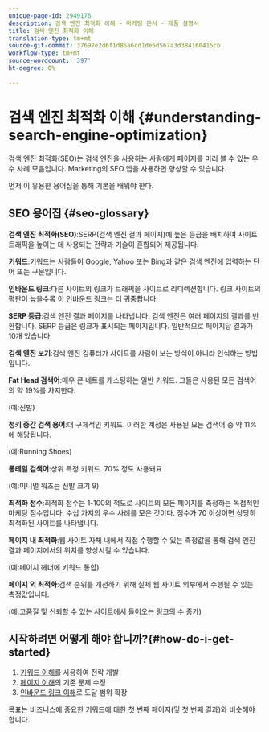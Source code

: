 ```yaml
---
unique-page-id: 2949176
description: 검색 엔진 최적화 이해 - 마케팅 문서 - 제품 설명서
title: 검색 엔진 최적화 이해
translation-type: tm+mt
source-git-commit: 37697e2d6f1d86a6cd1de5d567a3d384160415cb
workflow-type: tm+mt
source-wordcount: '397'
ht-degree: 0%

---
```



# 검색 엔진 최적화 이해 {#understanding-search-engine-optimization}

검색 엔진 최적화(SEO)는 검색 엔진을 사용하는 사람에게 페이지를 미리 볼 수 있는 우수 사례 모음입니다. Marketing의 SEO 앱을 사용하면 향상할 수 있습니다.

먼저 이 유용한 용어집을 통해 기본을 배워야 한다.

## SEO 용어집 {#seo-glossary}

**검색 엔진 최적화(SEO)**:SERP(검색 엔진 결과 페이지)에 높은 등급을 배치하여 사이트 트래픽을 높이는 데 사용되는 전략과 기술이 혼합되어 제공됩니다.

**키워드**:키워드는 사람들이 Google, Yahoo 또는 Bing과 같은 검색 엔진에 입력하는 단어 또는 구문입니다.

**인바운드 링크**:다른 사이트의 링크가 트래픽을 사이트로 리디렉션합니다. 링크 사이트의 평판이 높을수록 이 인바운드 링크는 더 귀중합니다.

**SERP 등급**:검색 엔진 결과 페이지를 나타냅니다. 검색 엔진은 여러 페이지의 결과를 반환합니다. SERP 등급은 링크가 표시되는 페이지입니다. 일반적으로 페이지당 결과가 10개 있습니다.

**검색 엔진 보기**:검색 엔진 컴퓨터가 사이트를 사람이 보는 방식이 아니라 인식하는 방법입니다.

**Fat Head 검색어**:매우 큰 네트를 캐스팅하는 일반 키워드. 그들은 사용된 모든 검색어의 약 19%를 차지한다.

(예:신발)

**청키 중간 검색 용어**:더 구체적인 키워드. 이러한 계정은 사용된 모든 검색어 중 약 11%에 해당됩니다.

(예:Running Shoes)

**롱테일 검색어**:상위 특정 키워드. 70% 정도 사용돼요

(예:미니멀 워즈는 신발 크기 9)

**최적화 점수**:최적화 점수는 1-100의 척도로 사이트의 모든 페이지를 측정하는 독점적인 마케팅 점수입니다. 수십 가지의 우수 사례를 모은 것이다. 점수가 70 이상이면 상당히 최적화된 사이트를 나타냅니다.

**페이지 내 최적화**:웹 사이트 자체 내에서 직접 수행할 수 있는 측정값을 통해 검색 엔진 결과 페이지에서의 위치를 향상시킬 수 있습니다.

(예:페이지 헤더에 키워드 통합)

**페이지 외 최적화**:검색 순위를 개선하기 위해 실제 웹 사이트 외부에서 수행될 수 있는 측정값입니다.

(예:고품질 및 신뢰할 수 있는 사이트에서 들어오는 링크의 수 증가)

## 시작하려면 어떻게 해야 합니까?{#how-do-i-get-started}

1. [키워드 이해](/help/marketo/product-docs/additional-apps/seo/keywords/seo-understanding-keywords.md)를 사용하여 전략 개발
1. [페이지 이해](/help/marketo/product-docs/additional-apps/seo/pages/seo-understanding-pages.md)의 기존 문제 수정
1. [인바운드 링크 이해](/help/marketo/product-docs/additional-apps/seo/inbound-links/seo-understanding-inbound-links.md)로 도달 범위 확장

목표는 비즈니스에 중요한 키워드에 대한 첫 번째 페이지(및 첫 번째 결과)와 비슷해야 합니다.

